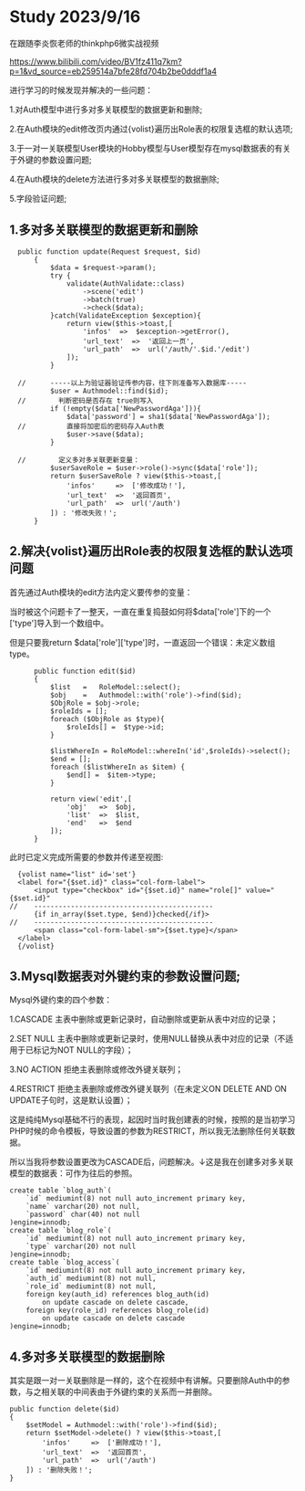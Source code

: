 # Study 2023/9/16
在跟随李炎恢老师的thinkphp6微实战视频

https://www.bilibili.com/video/BV1fz411q7km?p=1&vd_source=eb259514a7bfe28fd704b2be0dddf1a4

进行学习的时候发现并解决的一些问题：

  1.对Auth模型中进行多对多关联模型的数据更新和删除;
  
  2.在Auth模块的edit修改页内通过{volist}遍历出Role表的权限复选框的默认选项;

  3.于一对一关联模型User模块的Hobby模型与User模型存在mysql数据表的有关于外键的参数设置问题;
  
  4.在Auth模块的delete方法进行多对多关联模型的数据删除;
  
  5.字段验证问题;

<h2>1.多对多关联模型的数据更新和删除</h2>


```
  public function update(Request $request, $id)
      {
          $data = $request->param();
          try {
              validate(AuthValidate::class)
                  ->scene('edit')
                  ->batch(true)
                  ->check($data);
          }catch(ValidateException $exception){
              return view($this->toast,[
                  'infos'  =>  $exception->getError(),
                  'url_text'  =>  '返回上一页',
                  'url_path'  =>  url('/auth/'.$id.'/edit')
              ]);
          }

  //      -----以上为验证器验证传参内容，往下则准备写入数据库-----
          $user = Authmodel::find($id);
  //        判断密码是否存在 true则写入
          if (!empty($data['NewPasswordAga'])){
              $data['password'] = sha1($data['NewPasswordAga']);
  //          直接将加密后的密码存入Auth表
              $user->save($data);
          }
  
  //        定义多对多关联更新变量：
          $userSaveRole = $user->role()->sync($data['role']);
          return $userSaveRole ? view($this->toast,[
              'infos'     =>  ['修改成功！'],
              'url_text'  =>  '返回首页',
              'url_path'  =>  url('/auth')
          ]) : '修改失败！';
      }
```

<h2>2.解决{volist}遍历出Role表的权限复选框的默认选项问题</h2>

<p>首先通过Auth模块的edit方法内定义要传参的变量：

当时被这个问题卡了一整天，一直在重复捣鼓如何将$data['role']下的一个['type']导入到一个数组中。

但是只要我return $data['role']['type']时，一直返回一个错误：未定义数组type。</p>

```
      public function edit($id)
      {
          $list   =   RoleModel::select();
          $obj    =   Authmodel::with('role')->find($id);
          $ObjRole = $obj->role;
          $roleIds = [];
          foreach ($ObjRole as $type){
              $roleIds[] =  $type->id;
          }
  
          $listWhereIn = RoleModel::whereIn('id',$roleIds)->select();
          $end = [];
          foreach ($listWhereIn as $item) {
              $end[] =  $item->type;
          }
  
          return view('edit',[
              'obj'   =>  $obj,
              'list'  =>  $list,
              'end'   =>  $end
          ]);
      }
```
<p>此时已定义完成所需要的参数并传递至视图:</p>


```
  {volist name="list" id='set'}
  <label for="{$set.id}" class="col-form-label">
      <input type="checkbox" id="{$set.id}" name="role[]" value="{$set.id}"
//    --------------------------------------------
      {if in_array($set.type, $end)}checked{/if}>
//    --------------------------------------------
      <span class="col-form-label-sm">{$set.type}</span>
  </label>
  {/volist}
```

<h2>3.Mysql数据表对外键约束的参数设置问题;</h2>
Mysql外键约束的四个参数：

1.CASCADE 主表中删除或更新记录时，自动删除或更新从表中对应的记录；

2.SET NULL  主表中删除或更新记录时，使用NULL替换从表中对应的记录（不适用于已标记为NOT NULL的字段）；

3.NO ACTION  拒绝主表删除或修改外键关联列；

4.RESTRICT 拒绝主表删除或修改外键关联列（在未定义ON DELETE AND ON UPDATE子句时，这是默认设置）；

<p>这是纯纯Mysql基础不行的表现，起因时当时我创建表的时候，按照的是当初学习PHP时候的命令模板，导致设置的参数为RESTRICT，所以我无法删除任何关联数据。

所以当我将参数设置更改为CASCADE后，问题解决。↓这是我在创建多对多关联模型的数据表：可作为往后的参照。</p>

```
create table `blog_auth`(
    `id` mediumint(8) not null auto_increment primary key,
    `name` varchar(20) not null,
    `password` char(40) not null
)engine=innodb;
create table `blog_role`(
    `id` mediumint(8) not null auto_increment primary key,
    `type` varchar(20) not null
)engine=innodb;
create table `blog_access`(
    `id` mediumint(8) not null auto_increment primary key,
    `auth_id` mediumint(8) not null,
    `role_id` mediumint(8) not null,
    foreign key(auth_id) references blog_auth(id)
        on update cascade on delete cascade,
    foreign key(role_id) references blog_role(id)
        on update cascade on delete cascade
)engine=innodb;
```

<h2>4.多对多关联模型的数据删除</h2>
<p>其实是跟一对一关联删除是一样的，这个在视频中有讲解。只要删除Auth中的参数，与之相关联的中间表由于外键约束的关系而一并删除。</p>

```
public function delete($id)
{
    $setModel = Authmodel::with('role')->find($id);
    return $setModel->delete() ? view($this->toast,[
        'infos'     =>  ['删除成功！'],
        'url_text'  =>  '返回首页',
        'url_path'  =>  url('/auth')
    ]) : '删除失败！';
}
```


